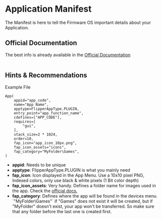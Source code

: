 # Application Manifest

The Manifest is here to tell the Firmware OS important details about your Application. 
<br>

## Official Documentation

The best info is already available in the <a href="https://github.com/flipperdevices/flipperzero-firmware/blob/dev/documentation/AppManifests.md" target="_blank">Official Documentation</a>
<br><br>

## Hints & Recommendations

Example File

```
App(
    appid="app_code",
    name="App Name",
    apptype=FlipperAppType.PLUGIN,
    entry_point="app_function_name",
    cdefines=["APP_CODE"],
    requires=[
        "gui",
    ],
    stack_size=2 * 1024,
    order=10,
    fap_icon="app_icon_10px.png",
    fap_icon_assets="icons",
    fap_category="MyFolder\Games",
)
```

<ul>
<li><b>appid</b>: Needs to be unique</li>
<li><b>apptype</b>: FlipperAppType.PLUGIN is what you mainly need</li>
<li><b>fap_icon</b>: Icon displayed in the App Menu. Use a 10x10 pixel PNG, Indexed colors, only use black & white pixels (1 Bit color depth)</li>
<li><b>fap_icon_assets</b>: Very handy. Defines a folder name for images used in the app. Check the <a href="https://github.com/flipperdevices/flipperzero-firmware/blob/dev/documentation/AppsOnSDCard.md#fap-assets" target="_blank">official docs.</a></li>
<li><b>fap_category</b>: Defines where the app will be found in the devices menu. `"MyFolder\Games"` if "Games" does not exist it will be created, but if "MyFolder" doesn't exist, your app won't be transferred. So make sure that any folder before the last one is created first.</li>
</ul>